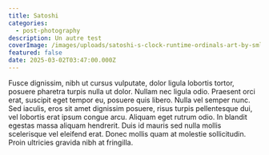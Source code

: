 ```yaml
---
title: Satoshi
categories:
  - post-photography
description: Un autre test
coverImage: /images/uploads/satoshi-s-clock-runtime-ordinals-art-by-smldms-3-.png
featured: false
date: 2025-03-02T03:47:00.000Z
---
```

Fusce dignissim, nibh ut cursus vulputate, dolor ligula lobortis tortor, posuere pharetra turpis nulla ut dolor. Nullam nec ligula odio. Praesent orci erat, suscipit eget tempor eu, posuere quis libero. Nulla vel semper nunc. Sed iaculis, eros sit amet dignissim posuere, risus turpis pellentesque dui, vel lobortis erat ipsum congue arcu. Aliquam eget rutrum odio. In blandit egestas massa aliquam hendrerit. Duis id mauris sed nulla mollis scelerisque vel eleifend erat. Donec mollis quam at molestie sollicitudin. Proin ultricies gravida nibh at fringilla.
